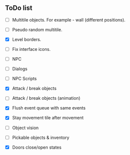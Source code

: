 ## ToDo list

- [ ] Multitile objects. For example - wall (different positions).
- [ ] Pseudo random multitile.
- [x] Level borders.
- [ ] Fix interface icons.
- [ ] NPC
- [ ] Dialogs
- [ ] NPC Scripts
- [x] Attack / break objects
- [ ] Attack / break objects (animation)
- [x] Flush event queue with same events
- [x] Stay movement tile after movement
- [ ] Object vision
- [ ] Pickable objects & inventory
- [x] Doors close/open states

